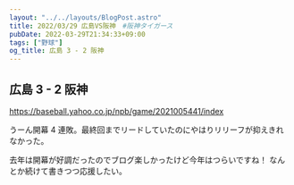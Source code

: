 ```yaml
---
layout: "../../layouts/BlogPost.astro"
title: 2022/03/29 広島VS阪神　#阪神タイガース
pubDate: 2022-03-29T21:34:33+09:00
tags: ["野球"]
og_title: 広島 3 - 2 阪神
---
```


## 広島 3 - 2 阪神

https://baseball.yahoo.co.jp/npb/game/2021005441/index

うーん開幕 4 連敗。最終回までリードしていたのにやはりリリーフが抑えきれなかった。

去年は開幕が好調だったのでブログ楽しかったけど今年はつらいですね！ なんとか続けて書きつつ応援したい。

